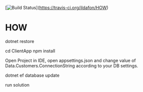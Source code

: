 ﻿[![Build Status](https://travis-ci.org/ildafon/HOW?branch=master)]﻿(https://travis-ci.org/ildafon/HOW)
# HOW

 dotnet restore
 
 cd ClientApp
 npm install
 
 Open Project in IDE, open appsettings.json and change value of Data.Customers.ConnectionString according to your DB settings.
 
 dotnet ef database update
 
 run solution
 
